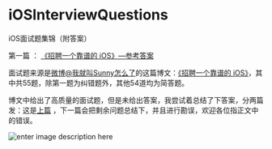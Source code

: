 # iOSInterviewQuestions
iOS面试题集锦（附答案）


第一篇  ： [《招聘一个靠谱的 iOS》—参考答案](https://github.com/ChenYilong/iOSInterviewQuestions/blob/master/01《招聘一个靠谱的iOS》面试题参考答案/《招聘一个靠谱的iOS》面试题参考答案.md)

面试题来源是[微博@我就叫Sunny怎么了](http://weibo.com/u/1364395395)的这篇博文：[《招聘一个靠谱的 iOS》](http://blog.sunnyxx.com/2015/07/04/ios-interview/)，其中共55题，除第一题为纠错题外，其他54道均为简答题。

博文中给出了高质量的面试题，但是未给出答案，我尝试着总结了下答案，分两篇发：这是[上篇](https://github.com/ChenYilong/iOSInterviewQuestions/blob/master/01《招聘一个靠谱的iOS》面试题参考答案/《招聘一个靠谱的iOS》面试题参考答案.md) ，下一篇会把剩余问题总结下，并且进行勘误，欢迎各位指正文中的错误。


![enter image description here](http://www.resumetarget.com/blog/wp-content/uploads/2013/06/bad-interview.jpg)